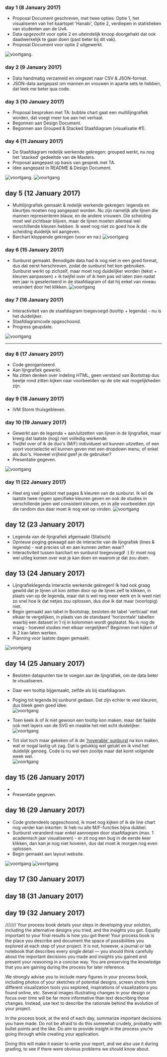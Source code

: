 ### day 1 (8 January 2017)
- Proposal Document geschreven, met twee opties: Optie 1, het visualiseren van het kaartspel 'Hanabi', Optie 2, verdiepen in statistieken van studenten aan de UvA.
- Data opgezocht voor optie 2 en uiteindelijk knoop doorgehakt dat ook daadwerkelijk te gaan doen (past beter bij dit vak).
- Proposal Document voor optie 2 uitgewerkt.

![voortgang](/doc/Sketch.png).


### day 2 (9 January 2017)
- Data handmatig verzameld en omgezet naar CSV & JSON-format. 
- JSON-data aangepast om mannen en vrouwen in aparte sets te hebben, dat leek me beter qua code.

### day 3 (10 January 2017)
- Proposal besproken met TA: bubble chart gaat een multilijngrafiek worden, dat voegt meer toe aan het verhaal.
- Begonnen aan Design Document.
- Begonnen aan Grouped & Stacked Staafdiagram (visualisatie #1).

### day 4 (11 January 2017)
- De Staafdiagram redelijk werkende gekregen: grouped werkt, nu nog het 'stacked' gedeeltde van de Masters.
- Proposal aangepast op basis van gesprek met TA. 
- Idee aangepast in README & Design Document.

![voortgang](/doc/Sketchv2.png).
![voortgang](/doc/voortgang_v1.png)

## day 5 (12 January 2017)
- Multilijngrafiek gemaakt & redelijk werkende gekregen: legenda en kleurtjes moeten nog aangepast worden. Nu zijn namelijk alle lijnen die mannen representeren blauw, en de andere vrouwen. Die scheiding moet wel zichtbaar blijven, maar de lijnen moeten allemaal wel verschillende kleuren hebben. Ik weet nog niet zo goed hoe ik die scheiding duidelijk wil aangeven.
- Barchart kloppende gekregen (voor en na:)
![voortgang](/doc/barchart.png)

### day 6 (15 January 2017)
- Sunburst gemaakt. Benodigde data had ik nog niet in een goed format, dus dat eerst herschreven, zodat de sunburst het kon gebruiken. Sunburst werkt op zichzelf, maar moet nog duidelijker worden (tekst + kleuren aanpassen) + ik twijfel over of ik hem pas wil laten zien nadat een jaar is geselecteerd in de staafdiagram of dat hij enkel van niveau verandert door het klikken.
![voortgang](/doc/sunburstv1.png)

### day 7 (16 January 2017)
- Interactiviteit van de staafdiagram toegevoegd (tooltip + legenda) - nu is het duidelijker.
- Staafdiagramcode opgeschoond. 
- Progress geupdate.

![voortgang](/doc/barchartv2.png)

--------

### day 8 (17 January 2017)
- Code georganiseerd. 
- Aan lijngrafiek gewerkt.
- Na zitten denken over indeling HTML, geen verstand van Bootstrap dus beetje rond zitten kijken naar voorbeelden op de site wat mogelijkheden zijn.

### day 9 (18 January 2017)
- IVM Storm thuisgebleven.

### day 10 (19 January 2017)
- Gewerkt aan de legenda + aan/uitzetten van lijnen in de lijngrafiek, maar kreeg dat laatste (nog) niet volledig werkende.
- Twijfel over of ik de duo's (M/F) individueel wil kunnen uitzetten, of een soort voorselectie wil kunnen geven met een dropdown menu, of enkel als duo's. Hoeveel vrijheid geef je de gebruiker?
- Presentatie gegeven. 

![voortgang](/doc/linechartv1.png)


### day 11 (22 January 2017)
- Heel erg veel gekloot met pages & kleuren van de sunburst. Ik wil de laatste twee ringen specifieke kleuren geven en ook de studies in verschillende jaren wel consistent kleuren, en in alle voorbeelden zijn die random dus daar moet ik nog wat op vinden.
![voortgang](/doc/sunburst.gif)

## day 12 (23 January 2017)
- Legenda van de lijngrafiek afgemaakt (Statisch)
- Opnieuw poging gewaagd aan de interactie van de lijngrafiek (lines & legenda) - wat precies uit en aan kunnen zetten waar? 
- Interactiviteit tussen barchart en sunburst toegevoegd! :) Er moet nog wel uitleg komen over wat je kan doen en waarom je dat zou doen.

## day 13 (24 January 2017)
- Lijngrafieklegenda interactie werkende gekregen! Ik had ook graag gewild dat je lijnen uit kon zetten door op de lijnen zelf te klikken, in plaats van op de legenda, maar dat is wel nog meer werk en ik weet niet zo snel hoe ik dat netjes zou oplossen, dus doe ik dat maar (voorlopig) niet.
- Begin gemaakt aan tabel in Bootstrap, besloten de tabel 'verticaal' met elkaar te vergelijken, in plaats van de standaard 'horizontale' tabellen waarbij een dataset in 1 rij in kolommen wordt geplaatst. Nu is nog de vraag - hoeveel studies met elkaar vergelijken? Beginnen met kijken of ik 2 kan laten werken.
- Planning voor laatste dagen gemaakt.

![voortgang](/doc/linegraph.gif)

## day 14 (25 January 2017)
- Besloten datapunten toe te voegen aan de lijngrafiek, om de data beter te visualiseren.
- Daar een tooltip bijgemaakt, zelfde als bij staafdiagram.
- Poging tot legenda bij sunburst gedaan. Dat zijn echter te veel kleuren, dus bleek geen goed idee:  
![voortgang](/doc/sunburstlegenda.png)
- Toen keek ik of ik niet gewoon een tooltip kon maken, maar dat faalde ook met layers van de SVG en maakte het niet echt duidelijker.  
![voortgang](/doc/sunburstv2.png)

- Tot slot toch maar gekeken of ik de ['hoverable' sunburst](https://bl.ocks.org/kerryrodden/7090426) na kon maken, wat er nogal lastig uit zag. Dat is gelukkig wel gelukt en ik vind het duidelijk genoeg. Code is nu wel een zooitje maar dat komt volgende week wel.  
![voortgang](/doc/sunburstv3.png)


## day 15 (26 January 2017)
- 
- Presentatie gegeven. 

## day 16 (29 January 2017)
- Code grotendeels opgeschoond, ik moet nog kijken of ik de line chart nog verder kan inkorten. Ik heb nu alle M/F-functies bijna dubbel.
- Sunburst veranderd naar enkel aanroepen door staafdiagram (max. 1 academisch jaar visualiseren) - er zit nog een bug in de eerste keer klikken, dan kan je nog niet hoveren, dus dat moet ik morgen nog even oplossen.
- Begin gemaakt aan layout website.

![voortgang](/doc/websitev1.png)
![voortgang](/doc/websitev2.png)

## day 17 (30 January 2017)
## day 18 (31 January 2017)
## day 19 (32 January 2017)










///////
Your process book details your steps in developing your solution, including the alternative designs you tried, and the insights you got. Equally important to your final results is how you got there! Your process book is the place you describe and document the space of possibilities you explored at each step of your project. It is not, however, a journal or lab notebook that describes every single detail — you should think carefully about the important decisions you made and insights you gained and present your reasoning in a concise way. You are preserving the knowledge that you are gaining during the process for later reference.

We strongly advise you to include many figures in your process book, including photos of your sketches of potential designs, screen shots from different visualization tools you explored, inspirations of visualizations you found online, etc. Several images illustrating changes in your design or focus over time will be far more informative than text describing those changes. Instead, use text to describe the rationale behind the evolution of your project.

In the process book, at the end of each day, summarize important decisions you have made. Do not be afraid to do this somewhat crudely, probably with bullet points and the like. Do aim to provide insight in the process you’re going through while creating your application.

Doing this will make it easier to write your report, and we also use it during grading, to see if there were obvious problems we should know about.

